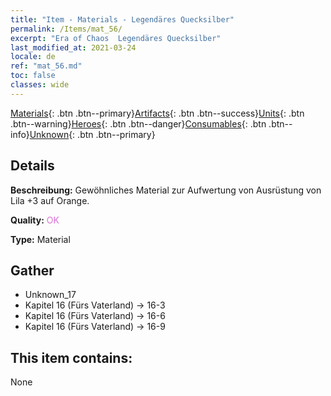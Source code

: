 ```yaml
---
title: "Item - Materials - Legendäres Quecksilber"
permalink: /Items/mat_56/
excerpt: "Era of Chaos  Legendäres Quecksilber"
last_modified_at: 2021-03-24
locale: de
ref: "mat_56.md"
toc: false
classes: wide
---
```

 [Materials](/de/Items/){: .btn .btn--primary}[Artifacts](/de/Items/Artifacts/){: .btn .btn--success}[Units](/de/Items/Units/){: .btn .btn--warning}[Heroes](/de/Items/Heroes/){: .btn .btn--danger}[Consumables](/de/Items/Consumables/){: .btn .btn--info}[Unknown](/de/Items/Unknown/){: .btn .btn--primary}

## Details
 **Beschreibung:** Gewöhnliches Material zur Aufwertung von Ausrüstung von Lila +3 auf Orange.

 **Quality:** <span style="color: #DA70D6">OK</span>

 **Type:** Material

## Gather

*    Unknown_17 
*    Kapitel 16 (Fürs Vaterland) -> 16-3 
*    Kapitel 16 (Fürs Vaterland) -> 16-6 
*    Kapitel 16 (Fürs Vaterland) -> 16-9 

## This item contains:

  None

